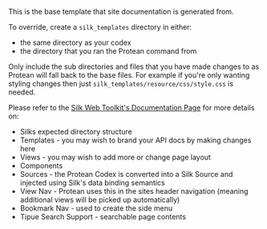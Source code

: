 This is the base template that site documentation is generated from.

To override, create a `silk_templates` directory in either:
* the same directory as your codex
* the directory that you ran the Protean command from

Only include the sub directories and files that you have made changes to as Protean will fall back to the base files. For example if you're only wanting styling changes then just `silk_templates/resource/css/style.css` is needed.

Please refer to the [Silk Web Toolkit's Documentation Page](http://www.silkyweb.org/documentation.html) for more details on:
* Silks expected directory structure
* Templates - you may wish to brand your API docs by making changes here
* Views - you may wish to add more or change page layout
* Components
* Sources - the Protean Codex is converted into a Silk Source and injected using Silk's data binding semantics
* View Nav - Protean uses this in the sites header navigation (meaning additional views will be picked up automatically)
* Bookmark Nav - used to create the side menu
* Tipue Search Support - searchable page contents
